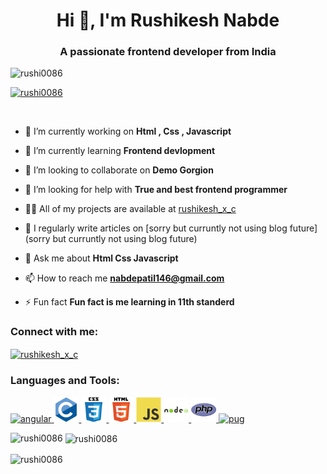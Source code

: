 <h1 align="center">Hi 👋, I'm Rushikesh Nabde</h1>
<h3 align="center">A passionate frontend developer from India</h3>

<p align="left"> <img src="https://komarev.com/ghpvc/?username=rushi0086&label=Profile%20views&color=0e75b6&style=flat" alt="rushi0086" /> </p>

<p align="left"> <a href="https://github.com/ryo-ma/github-profile-trophy"><img src="https://github-profile-trophy.vercel.app/?username=rushi0086" alt="rushi0086" /></a> </p>

<p align="left"> <a href="https://twitter.com/" target="blank"><img src="https://img.shields.io/twitter/follow/?logo=twitter&style=for-the-badge" alt="" /></a> </p>

- 🔭 I’m currently working on **Html , Css , Javascript**

- 🌱 I’m currently learning **Frontend devlopment**

- 👯 I’m looking to collaborate on **Demo Gorgion**

- 🤝 I’m looking for help with **True and best frontend programmer**

- 👨‍💻 All of my projects are available at [rushikesh_x_c](rushikesh_x_c)

- 📝 I regularly write articles on [sorry but curruntly not using blog future](sorry but curruntly not using blog future)

- 💬 Ask me about **Html Css Javascript**

- 📫 How to reach me **nabdepatil146@gmail.com**

- ⚡ Fun fact **Fun fact is me learning in 11th standerd**

<h3 align="left">Connect with me:</h3>
<p align="left">
<a href="https://instagram.com/rushikesh_x_c" target="blank"><img align="center" src="https://raw.githubusercontent.com/rahuldkjain/github-profile-readme-generator/master/src/images/icons/Social/instagram.svg" alt="rushikesh_x_c" height="30" width="40" /></a>
</p>

<h3 align="left">Languages and Tools:</h3>
<p align="left"> <a href="https://angular.io" target="_blank" rel="noreferrer"> <img src="https://angular.io/assets/images/logos/angular/angular.svg" alt="angular" width="40" height="40"/> </a> <a href="https://www.cprogramming.com/" target="_blank" rel="noreferrer"> <img src="https://raw.githubusercontent.com/devicons/devicon/master/icons/c/c-original.svg" alt="c" width="40" height="40"/> </a> <a href="https://www.w3schools.com/css/" target="_blank" rel="noreferrer"> <img src="https://raw.githubusercontent.com/devicons/devicon/master/icons/css3/css3-original-wordmark.svg" alt="css3" width="40" height="40"/> </a> <a href="https://www.w3.org/html/" target="_blank" rel="noreferrer"> <img src="https://raw.githubusercontent.com/devicons/devicon/master/icons/html5/html5-original-wordmark.svg" alt="html5" width="40" height="40"/> </a> <a href="https://developer.mozilla.org/en-US/docs/Web/JavaScript" target="_blank" rel="noreferrer"> <img src="https://raw.githubusercontent.com/devicons/devicon/master/icons/javascript/javascript-original.svg" alt="javascript" width="40" height="40"/> </a> <a href="https://nodejs.org" target="_blank" rel="noreferrer"> <img src="https://raw.githubusercontent.com/devicons/devicon/master/icons/nodejs/nodejs-original-wordmark.svg" alt="nodejs" width="40" height="40"/> </a> <a href="https://www.php.net" target="_blank" rel="noreferrer"> <img src="https://raw.githubusercontent.com/devicons/devicon/master/icons/php/php-original.svg" alt="php" width="40" height="40"/> </a> <a href="https://pugjs.org" target="_blank" rel="noreferrer"> <img src="https://cdn.worldvectorlogo.com/logos/pug.svg" alt="pug" width="40" height="40"/> </a> </p>

<p><img align="left" src="https://github-readme-stats.vercel.app/api/top-langs?username=rushi0086&show_icons=true&locale=en&layout=compact" alt="rushi0086" /></p>

<p>&nbsp;<img align="center" src="https://github-readme-stats.vercel.app/api?username=rushi0086&show_icons=true&locale=en" alt="rushi0086" /></p>

<p><img align="center" src="https://github-readme-streak-stats.herokuapp.com/?user=rushi0086&" alt="rushi0086" /></p>
